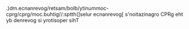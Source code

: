 .)dm.ecnanrevog/retsam/bolb/ytinummoc-cprg/cprg/moc.buhtig//:sptth(]selur ecnanrevog[ s'noitazinagro CPRg eht yb denrevog si yrotisoper sihT
